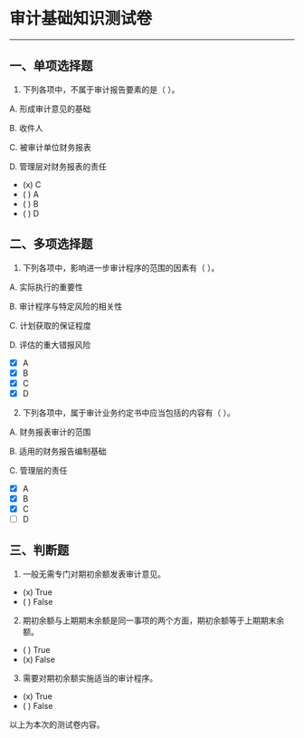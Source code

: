 # 审计基础知识测试卷

---

## 一、单项选择题

1. 下列各项中，不属于审计报告要素的是（ ）。

A. 形成审计意见的基础

B. 收件人

C. 被审计单位财务报表

D. 管理层对财务报表的责任

- (x) C
- ( ) A
- ( ) B
- ( ) D

## 二、多项选择题

1. 下列各项中，影响进一步审计程序的范围的因素有（ ）。

A. 实际执行的重要性

B. 审计程序与特定风险的相关性

C. 计划获取的保证程度

D. 评估的重大错报风险

- [x] A
- [x] B
- [x] C
- [x] D

2. 下列各项中，属于审计业务约定书中应当包括的内容有（ ）。

A. 财务报表审计的范围

B. 适用的财务报告编制基础

C. 管理层的责任

- [x] A
- [x] B
- [x] C
- [ ] D

## 三、判断题

1. 一般无需专门对期初余额发表审计意见。

- (x) True
- ( ) False

2. 期初余额与上期期末余额是同一事项的两个方面，期初余额等于上期期末余额。

- ( ) True
- (x) False

3. 需要对期初余额实施适当的审计程序。

- (x) True
- ( ) False

以上为本次的测试卷内容。